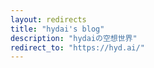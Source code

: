 ```yaml
---
layout: redirects
title: "hydai's blog"
description: "hydaiの空想世界"
redirect_to: "https://hyd.ai/"
---
```

